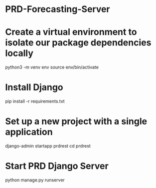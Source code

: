 # PRD-Forecasting-Server

# Create a virtual environment to isolate our package dependencies locally
python3 -m venv env
source env/bin/activate

# Install Django
pip install -r requirements.txt

# Set up a new project with a single application
django-admin startapp prdrest
cd prdrest

# Start PRD Django Server
python manage.py runserver